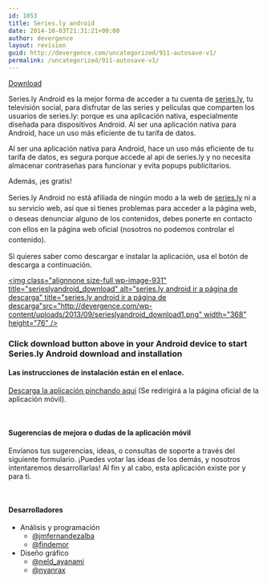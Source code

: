 ```yaml
---
id: 1053
title: Series.ly android
date: 2014-10-03T21:31:21+00:00
author: devergence
layout: revision
guid: http://devergence.com/uncategorized/911-autosave-v1/
permalink: /uncategorized/911-autosave-v1/
---
```

<div class="postlinks">
  <a class="downloadgoogle" href="http://series-ly-android.es/#download" target="_blank" rel="nofollow">Download</a>
</div>

Series.ly Android es la mejor forma de acceder a tu cuenta de <a title="SERIES LY, tu television social" href="http://series.ly/" rel="nofollow">series.ly</a>, tu televisión social, para disfrutar de las series y películas que comparten los usuarios de series.ly: porque es una aplicación nativa, especialmente diseñada para dispositivos Android. Al ser una aplicación nativa para Android, hace un uso más eficiente de tu tarifa de datos.

Al ser una aplicación nativa para Android, hace un uso más eficiente de tu tarifa de datos, es segura porque accede al api de series.ly y no necesita almacenar contraseñas para funcionar y evita popups publicitarios.

Además, ¡es gratis!

<div class="more">
</div>

<!--more-->

<span style="line-height: 1.5em;">Series.ly Android no está afiliada de ningún modo a la web de </span><a style="line-height: 1.5em;" title="SERIES LY, tu television social" href="http://series.ly/" rel="nofollow">series.ly</a> <span style="line-height: 1.5em;">ni a su servicio web, así que si tienes problemas para acceder a la página web, o deseas denunciar alguno de los contenidos, debes ponerte en contacto con ellos en la página web oficial (nosotros no podemos controlar el contenido). </span>

Si quieres saber como descargar e instalar la aplicación, usa el botón de descarga a continuación.

[<img class="alignnone size-full wp-image-931" title="serieslyandroid_download" alt="series.ly android ir a página de descarga" title="series.ly android ir a página de descarga"src="http://devergence.com/wp-content/uploads/2013/09/serieslyandroid_download1.png" width="368" height="76" />](http://series-ly-android.es/#download)

<div>
  <h3>
    Click download button above in your Android device to start Series.ly Android download and installation
  </h3>
</div>

#### Las instrucciones de instalación están en el enlace.

<a href="http://series-ly-android.es/#download" target="_blank">Descarga la aplicación pinchando aquí</a> (Se redirigirá a la página oficial de la aplicación móvil).

<h4 style="margin-top: 50px;">
  Sugerencias de mejora o dudas de la aplicación móvil
</h4>

Envíanos tus sugerencias, ideas, o consultas de soporte a través del siguiente formulario. ¡Puedes votar las ideas de los demás, y nosotros intentaremos desarrollarlas! Al fin y al cabo, esta aplicación existe por y para ti.

<!-- UserVoice JavaScript SDK (only needed once on a page) -->

  


<div class="well">
  <p>
    <!-- The Classic Widget will be embeded wherever this div is placed -->
  </p>
  
  <div data-uv-inline="classic_widget" data-uv-mode="full" data-uv-primary-color="#141414" data-uv-link-color="#007dbf" data-uv-default-mode="feedback" data-uv-forum-id="266532" data-uv-width="100%" data-uv-height="300px">
  </div>
</div>

<h4 style="margin-top: 50px;">
  Desarrolladores
</h4>

  * Análisis y programación 
      * <a title="jmfernandezalba" href="http://twitter.com/jmfernandezalba" rel="nofollow">@jmfernandezalba</a>
      * <a title="findemor" href="http://twitter.com/findemor" rel="nofollow">@findemor</a>
  * Diseño gráfico 
      * <a title="neld_ayanami" href="http://twitter.com/neld_ayanami" rel="nofollow">@neld_ayanami</a>
      * <a title="nyanrax" href="http://twitter.com/nyanrax" rel="nofollow">@nyanrax</a>